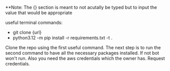 **Note: The {} section is meant to not acutally be typed but to input the value that would be appropriate

useful terminal commands:
  - git clone {url}
  - python3.12 -m pip install -r requirements.txt -t .


Clone the repo using the first useful command. The next step is to run the second command to have all the necessary packages installed. If not bot won't run. Also you need the aws credentials which the owner has. Request credentials.
